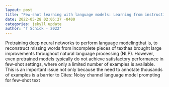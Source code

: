 ```yaml
--- 
layout: post 
title: "Few-shot learning with language models: Learning from instructions and contexts" 
date: 2022-05-28 02:05:27 -0400 
categories: jekyll update 
author: "T Schick - 2022" 
--- 
```

Pretraining deep neural networks to perform language modelingthat is, to reconstruct missing words from incomplete pieces of texthas brought large improvements throughout natural language processing (NLP). However, even pretrained models typically do not achieve satisfactory performance in few-shot settings, where only a limited number of examples is available. This is an important issue not only because the need to annotate thousands of examples is a barrier to Cites: Noisy channel language model prompting for few-shot text